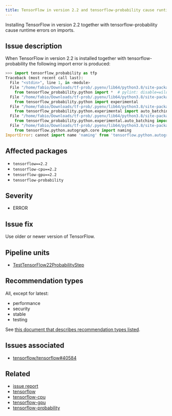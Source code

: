 ```yaml
---
title: TensorFlow in version 2.2 and tensorflow-probability cause runtime errors
---
```


Installing TensorFlow in version 2.2 together with tensorflow-probability cause
runtime errors on imports.

## Issue description

When TensorFlow in version 2.2 is installed together with
tensorflow-probability the following import error is produced:

```python
>>> import tensorflow_probability as tfp
Traceback (most recent call last):
  File "<stdin>", line 1, in <module>
  File "/home/fabio/Downloads/tf-prob/.pyenv/lib64/python3.8/site-packages/tensorflow_probability/__init__.py", line 76, in <module>
    from tensorflow_probability.python import *  # pylint: disable=wildcard-import
  File "/home/fabio/Downloads/tf-prob/.pyenv/lib64/python3.8/site-packages/tensorflow_probability/python/__init__.py", line 24, in <module>
    from tensorflow_probability.python import experimental
  File "/home/fabio/Downloads/tf-prob/.pyenv/lib64/python3.8/site-packages/tensorflow_probability/python/experimental/__init__.py", line 34, in <module>
    from tensorflow_probability.python.experimental import auto_batching
  File "/home/fabio/Downloads/tf-prob/.pyenv/lib64/python3.8/site-packages/tensorflow_probability/python/experimental/auto_batching/__init__.py", line 24, in <module>
    from tensorflow_probability.python.experimental.auto_batching import frontend
  File "/home/fabio/Downloads/tf-prob/.pyenv/lib64/python3.8/site-packages/tensorflow_probability/python/experimental/auto_batching/frontend.py", line 45, in <module>
    from tensorflow.python.autograph.core import naming
ImportError: cannot import name 'naming' from 'tensorflow.python.autograph.core' (/home/fabio/Downloads/tf-prob/.pyenv/lib64/python3.8/site-packages/tensorflow/python/autograph/core/__init__.py)
```

## Affected packages

 * ``tensorflow==2.2``
 * ``tensorflow-cpu==2.2``
 * ``tensorflow-gpu==2.2``
 * ``tensorflow-probability``

## Severity

 * ERROR

## Issue fix

Use older or newer version of TensorFlow.

## Pipeline units

 * [TestTensorFlow22ProbabilityStep](https://thoth-station.ninja/docs/developers/adviser/thoth.adviser.wraps.html#module-thoth.adviser.wraps.tf_22_prob)

## Recommendation types

All, except for latest:

 * performance
 * security
 * stable
 * testing

See [this document that describes recommendation types
listed](http://thoth-station.ninja/recommendation-types).

## Issues associated

 * [tensorflow/tensorflow#40584][1]

## Related

* [issue report][1]
* [tensorflow][2]
* [tensorflow-cpu][3]
* [tensorflow-gpu][4]
* [tensorflow-probability][5]

[1]: https://github.com/tensorflow/tensorflow/issues/40584
[2]: https://pypi.org/project/tensorflow
[3]: https://pypi.org/project/tensorflow-cpu
[4]: https://pypi.org/project/tensorflow-gpu
[5]: https://pypi.org/project/tensorflow-probability
